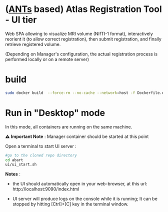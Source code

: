 # ([ANTs](https://github.com/ANTsX/ANTs.git) based) Atlas Registration Tool - UI tier

Web SPA allowing to visualize MRI volume (NIfTI-1 format), interactively reorient it (to allow correct registration), then submit registration, and finally retrieve registered volume.

 (Depending on Manager's configuration, the actual registration process is performed locally or on a remote server)


# build 
```sh
sudo docker build  --force-rm --no-cache --network=host -f Dockerfile.ui -t rikencau/abart-ui .
```

# Run in "Desktop" mode 

In this mode, all containers are running on the same machine.

⚠️ **Important Note** : Manager container should be started at this point


Open a terminal to start UI server :
```sh
#go to the cloned repo directory
cd abart
ui/ui_start.sh
```

**Notes** : 

* the UI should automatically open in your web-browser, at this url: http://localhost:9090/index.html

* UI server will produce logs on the console while it is running; It can be stopped by hitting [Ctrl]+[C] key in the terminal window.



